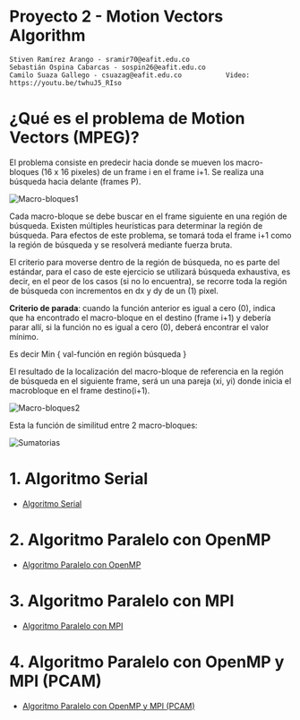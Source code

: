 # Proyecto 2 - Motion Vectors Algorithm

    Stiven Ramírez Arango - sramir70@eafit.edu.co
    Sebastián Ospina Cabarcas - sospin26@eafit.edu.co
    Camilo Suaza Gallego - csuazag@eafit.edu.co           Video: https://youtu.be/twhuJ5_RIso

# ¿Qué es el problema de Motion Vectors (MPEG)?

El problema consiste en predecir hacia donde se mueven los macro-bloques (16 x 16 pixeles) de un frame i en el frame i+1. Se realiza una búsqueda hacia delante (frames P).

![Macro-bloques1](macro-bloques1.png?raw=true?style=centerme "Macro-bloques1")

Cada macro-bloque se debe buscar en el frame siguiente en una región de búsqueda. Existen múltiples heurísticas para determinar la región de búsqueda. Para efectos de este problema, se tomará toda el frame i+1 como la región de búsqueda y se resolverá mediante fuerza bruta.

El criterio para moverse dentro de la región de búsqueda, no es parte del estándar, para el caso de este ejercicio se utilizará búsqueda exhaustiva, es decir, en el peor de los casos (si no lo encuentra), se recorre toda la región de búsqueda con incrementos en dx y dy de un (1) pixel.

**Criterio de parada**: cuando la función anterior es igual a cero (0), indica que ha encontrado el macro-bloque en el destino (frame i+1) y debería parar allí, si la función no es igual a cero (0), deberá encontrar el valor mínimo. 

Es decir Min { val-función en región búsqueda }

El resultado de la localización del macro-bloque de referencia en la región de búsqueda en el siguiente frame, será un una pareja (xi, yi) donde inicia el macrobloque en el frame destino(i+1).

![Macro-bloques2](macro-bloques2.png?raw=true?style=centerme "Macro-bloques2")

Esta la función de similitud entre 2 macro-bloques:

![Sumatorias](sumatorias.png?raw=true?style=centerme "Sumatorias")

# 1. Algoritmo Serial

* [Algoritmo Serial](serial.md)

# 2. Algoritmo Paralelo con OpenMP

* [Algoritmo Paralelo con OpenMP](openmp.md)

# 3. Algoritmo Paralelo con MPI

* [Algoritmo Paralelo con MPI](mpi.md)

# 4. Algoritmo Paralelo con OpenMP y MPI (PCAM)

* [Algoritmo Paralelo con OpenMP y MPI (PCAM)](pcam.md)
